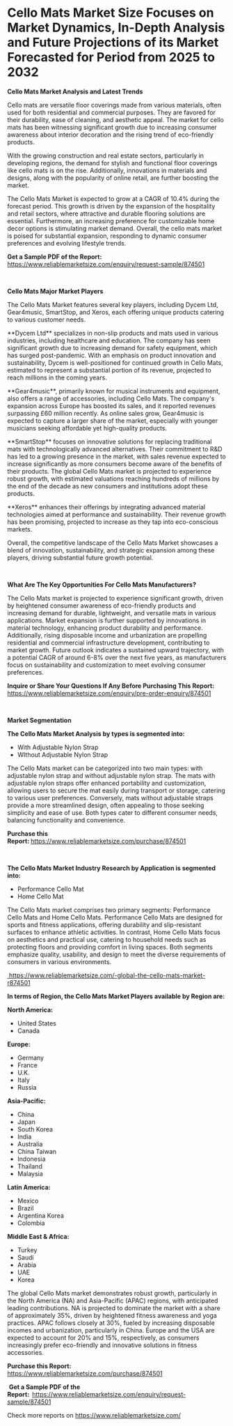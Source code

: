 <p><h1>Cello Mats Market Size Focuses on Market Dynamics, In-Depth Analysis and Future Projections of its Market Forecasted for Period from 2025 to 2032</h1></p><p><strong>Cello Mats Market Analysis and Latest Trends</strong></p>
<p><p>Cello mats are versatile floor coverings made from various materials, often used for both residential and commercial purposes. They are favored for their durability, ease of cleaning, and aesthetic appeal. The market for cello mats has been witnessing significant growth due to increasing consumer awareness about interior decoration and the rising trend of eco-friendly products. </p><p>With the growing construction and real estate sectors, particularly in developing regions, the demand for stylish and functional floor coverings like cello mats is on the rise. Additionally, innovations in materials and designs, along with the popularity of online retail, are further boosting the market. </p><p>The Cello Mats Market is expected to grow at a CAGR of 10.4% during the forecast period. This growth is driven by the expansion of the hospitality and retail sectors, where attractive and durable flooring solutions are essential. Furthermore, an increasing preference for customizable home decor options is stimulating market demand. Overall, the cello mats market is poised for substantial expansion, responding to dynamic consumer preferences and evolving lifestyle trends.</p></p>
<p><strong>Get a Sample PDF of the Report:&nbsp;</strong> <a href="https://www.reliablemarketsize.com/enquiry/request-sample/874501?utm_campaign=3365&utm_medium=2&utm_source=Github&utm_content=ia&utm_term=21032025&utm_id=cello-mats">https://www.reliablemarketsize.com/enquiry/request-sample/874501</a></p>
<p>&nbsp;</p>
<p><strong>Cello Mats Major Market Players</strong></p>
<p><p>The Cello Mats Market features several key players, including Dycem Ltd, Gear4music, SmartStop, and Xeros, each offering unique products catering to various customer needs.</p><p>**Dycem Ltd** specializes in non-slip products and mats used in various industries, including healthcare and education. The company has seen significant growth due to increasing demand for safety equipment, which has surged post-pandemic. With an emphasis on product innovation and sustainability, Dycem is well-positioned for continued growth in Cello Mats, estimated to represent a substantial portion of its revenue, projected to reach millions in the coming years.</p><p>**Gear4music**, primarily known for musical instruments and equipment, also offers a range of accessories, including Cello Mats. The company's expansion across Europe has boosted its sales, and it reported revenues surpassing £60 million recently. As online sales grow, Gear4music is expected to capture a larger share of the market, especially with younger musicians seeking affordable yet high-quality products.</p><p>**SmartStop** focuses on innovative solutions for replacing traditional mats with technologically advanced alternatives. Their commitment to R&D has led to a growing presence in the market, with sales revenue expected to increase significantly as more consumers become aware of the benefits of their products. The global Cello Mats market is projected to experience robust growth, with estimated valuations reaching hundreds of millions by the end of the decade as new consumers and institutions adopt these products.</p><p>**Xeros** enhances their offerings by integrating advanced material technologies aimed at performance and sustainability. Their revenue growth has been promising, projected to increase as they tap into eco-conscious markets.</p><p>Overall, the competitive landscape of the Cello Mats Market showcases a blend of innovation, sustainability, and strategic expansion among these players, driving substantial future growth potential.</p></p>
<p>&nbsp;</p>
<p><strong>What Are The Key Opportunities For Cello Mats Manufacturers?</strong></p>
<p><p>The Cello Mats market is projected to experience significant growth, driven by heightened consumer awareness of eco-friendly products and increasing demand for durable, lightweight, and versatile mats in various applications. Market expansion is further supported by innovations in material technology, enhancing product durability and performance. Additionally, rising disposable income and urbanization are propelling residential and commercial infrastructure development, contributing to market growth. Future outlook indicates a sustained upward trajectory, with a potential CAGR of around 6-8% over the next five years, as manufacturers focus on sustainability and customization to meet evolving consumer preferences.</p></p>
<p><strong>Inquire or Share Your Questions If Any Before Purchasing This Report:</strong> <a href="https://www.reliablemarketsize.com/enquiry/pre-order-enquiry/874501?utm_campaign=3365&utm_medium=2&utm_source=Github&utm_content=ia&utm_term=21032025&utm_id=cello-mats">https://www.reliablemarketsize.com/enquiry/pre-order-enquiry/874501</a></p>
<p>&nbsp;</p>
<p><strong>Market Segmentation</strong></p>
<p><strong>The Cello Mats Market Analysis by types is segmented into:</strong></p>
<p><ul><li>With Adjustable Nylon Strap</li><li>WIthout Adjustable Nylon Strap</li></ul></p>
<p><p>The Cello Mats market can be categorized into two main types: with adjustable nylon strap and without adjustable nylon strap. The mats with adjustable nylon straps offer enhanced portability and customization, allowing users to secure the mat easily during transport or storage, catering to various user preferences. Conversely, mats without adjustable straps provide a more streamlined design, often appealing to those seeking simplicity and ease of use. Both types cater to different consumer needs, balancing functionality and convenience.</p></p>
<p><strong>Purchase this Report:&nbsp;</strong><a href="https://www.reliablemarketsize.com/purchase/874501?utm_campaign=3365&utm_medium=2&utm_source=Github&utm_content=ia&utm_term=21032025&utm_id=cello-mats">https://www.reliablemarketsize.com/purchase/874501</a></p>
<p>&nbsp;</p>
<p><strong>The Cello Mats Market Industry Research by Application is segmented into:</strong></p>
<p><ul><li>Performance Cello Mat</li><li>Home Cello Mat</li></ul></p>
<p><p>The Cello Mats market comprises two primary segments: Performance Cello Mats and Home Cello Mats. Performance Cello Mats are designed for sports and fitness applications, offering durability and slip-resistant surfaces to enhance athletic activities. In contrast, Home Cello Mats focus on aesthetics and practical use, catering to household needs such as protecting floors and providing comfort in living spaces. Both segments emphasize quality, usability, and design to meet the diverse requirements of consumers in various environments.</p></p>
<p><a href="https://www.reliablemarketsize.com/-global-the-cello-mats-market-r874501?utm_campaign=3365&utm_medium=2&utm_source=Github&utm_content=ia&utm_term=21032025&utm_id=cello-mats">&nbsp;https://www.reliablemarketsize.com/-global-the-cello-mats-market-r874501</a></p>
<p><strong>In terms of Region, the Cello Mats Market Players available by Region are:</strong></p>
<p>
    <p> <strong> North America: </strong>
        <ul>
            <li>United States</li>
            <li>Canada</li>
        </ul>
        </p> 
    <p> <strong> Europe: </strong>
        <ul>
            <li>Germany</li>
            <li>France</li>
            <li>U.K.</li>
            <li>Italy</li>
            <li>Russia</li>
        </ul>
        </p> 
    <p> <strong> Asia-Pacific: </strong>
        <ul>
            <li>China</li>
            <li>Japan</li>
            <li>South Korea</li>
            <li>India</li>
            <li>Australia</li>
            <li>China Taiwan</li>
            <li>Indonesia</li>
            <li>Thailand</li>
            <li>Malaysia</li>
        </ul>
        </p> 
    <p> <strong> Latin America: </strong>
        <ul>
            <li>Mexico</li>
            <li>Brazil</li>
            <li>Argentina Korea</li>
            <li>Colombia</li>
        </ul>
        </p> 
    <p> <strong> Middle East & Africa: </strong>
        <ul>
            <li>Turkey</li>
            <li>Saudi</li>
            <li>Arabia</li>
            <li>UAE</li>
            <li>Korea</li>
        </ul>
    </p>
    </p>
<p><p>The global Cello Mats market demonstrates robust growth, particularly in the North America (NA) and Asia-Pacific (APAC) regions, with anticipated leading contributions. NA is projected to dominate the market with a share of approximately 35%, driven by heightened fitness awareness and yoga practices. APAC follows closely at 30%, fueled by increasing disposable incomes and urbanization, particularly in China. Europe and the USA are expected to account for 20% and 15%, respectively, as consumers increasingly prefer eco-friendly and innovative solutions in fitness accessories.</p></p>
<p><strong>Purchase this Report: </strong><a href="https://www.reliablemarketsize.com/purchase/874501?utm_campaign=3365&utm_medium=2&utm_source=Github&utm_content=ia&utm_term=21032025&utm_id=cello-mats">https://www.reliablemarketsize.com/purchase/874501</a></p>
<p>&nbsp;<strong>Get a Sample PDF of the Report:&nbsp;&nbsp;</strong><a href="https://www.reliablemarketsize.com/enquiry/request-sample/874501?utm_campaign=3365&utm_medium=2&utm_source=Github&utm_content=ia&utm_term=21032025&utm_id=cello-mats">https://www.reliablemarketsize.com/enquiry/request-sample/874501</a></p>
<p><strong></strong></p>
<p>Check more reports on <a href="https://www.reliablemarketsize.com/?utm_campaign=3365&utm_medium=2&utm_source=Github&utm_content=ia&utm_term=21032025&utm_id=cello-mats">https://www.reliablemarketsize.com/</a></p>